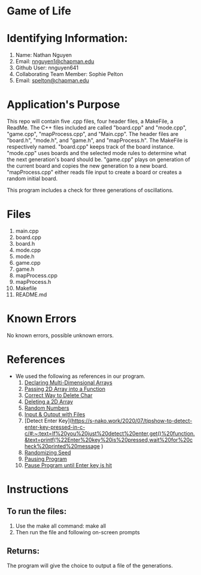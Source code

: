 # Game of Life
# Identifying Information:
1. Name: Nathan Nguyen
2. Email: nnguyen1@chapman.edu
3. Github User: nnguyen641
4. Collaborating Team Member: Sophie Pelton
5. Email: spelton@chapman.edu


# Application's Purpose

This repo will contain five .cpp files, four header files, a MakeFile, a ReadMe. The C++ files included are called "board.cpp" and "mode.cpp", "game.cpp", "mapProcess.cpp", and "Main.cpp". The header files are "board.h", "mode.h", and "game.h", and "mapProcess.h". The MakeFile is respectively named. "board.cpp" keeps track of the board instance. "mode.cpp" uses boards and the selected mode rules to determine what the next generation's board should be. "game.cpp" plays on generation of the current board and copies the new generation to a new board. "mapProcess.cpp" either reads file input to create a board or creates a random initial board. 

This program includes a check for three generations of oscillations. 

# Files
1. main.cpp
2. board.cpp
3. board.h
4. mode.cpp
5. mode.h
6. game.cpp
7. game.h
8. mapProcess.cpp
9. mapProcess.h
10. Makefile
11. README.md

# Known Errors
No known errors, possible unknown errors.

# References
* We used the following as references in our program.
  1. [Declaring Multi-Dimensional Arrays](https://stackoverflow.com/questions/12830197/declare-a-multidimentional-array-without-the-size)
  2. [Passing 2D Array into a Function](https://stackoverflow.com/questions/8767166/passing-a-2d-array-to-a-c-function)
  3. [Correct Way to Delete Char](https://stackoverflow.com/questions/5989670/what-is-the-correct-way-to-delete-char)
  4. [Deleting a 2D Array](https://stackoverflow.com/questions/30720594/deleting-a-dynamically-allocated-2d-array)
  5. [Random Numbers](https://www.codegrepper.com/code-examples/cpp/make+random+nuber+between+two+number+in+c%2B%2B)
  6. [Input & Output with Files](https://www.cplusplus.com/doc/tutorial/files/)
  7. [Detect Enter Key](https://s-nako.work/2020/07/tipshow-to-detect-enter-key-pressed-in-c-c/#:~:text=If%20you%20just%20detect%20enter,get()%20function.&text=printf(%22Enter%20key%20is%20pressed,wait%20for%20check%20printed%20message )
  8. [Randomizing Seed](http://www.cplusplus.com/forum/beginner/22286/)
  9. [Pausing Program](https://stackoverflow.com/questions/23609507/pause-program-execution-for-5-seconds-in-c)
  10. [Pause Program until Enter key is hit](https://www.youtube.com/watch?v=NIGhjrWLWBo)

# Instructions
## To run the files:
1. Use the make all command:
make all
2. Then run the file and following on-screen prompts
## Returns:
The program will give the choice to output a file of the generations.
